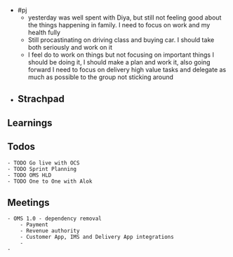 - #pj
	- yesterday was well spent with Diya, but still not feeling good about the things happening in family. I need to focus on work and my health fully
	- Still procastinating  on driving class and buying car. I should take both seriously and work on it
	- I feel do to work on things but not focusing on important things I should be doing it, I should make a plan and work it, also going forward I need to focus on delivery high value tasks and delegate as much as possible to the group not sticking around
- ## Strachpad
## Learnings
## Todos
	- TODO Go live with OCS
	- TODO Sprint Planning
	- TODO OMS HLD
	- TODO One to One with Alok
## Meetings
	- OMS 1.0 - dependency removal
		- Payment
		- Revenue authority
		- Customer App, IMS and Delivery App integrations
		-
	-